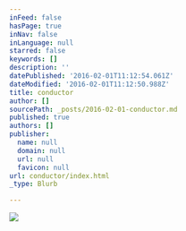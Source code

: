 ```yaml
---
inFeed: false
hasPage: true
inNav: false
inLanguage: null
starred: false
keywords: []
description: ''
datePublished: '2016-02-01T11:12:54.061Z'
dateModified: '2016-02-01T11:12:50.988Z'
title: conductor
author: []
sourcePath: _posts/2016-02-01-conductor.md
published: true
authors: []
publisher:
  name: null
  domain: null
  url: null
  favicon: null
url: conductor/index.html
_type: Blurb

---
```

![](https://s3-us-west-2.amazonaws.com/the-grid-img/p/fc57c60d76d459714b3a5e72ea70e2fd03a895a5.jpg)